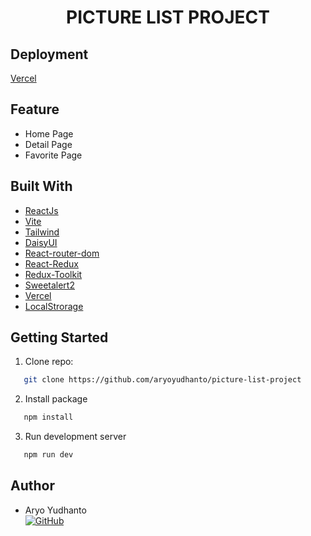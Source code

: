 <h1 align="center">PICTURE LIST PROJECT</h1>

## Deployment

[Vercel](https://picture-list-project.vercel.app/)

## Feature

- Home Page
- Detail Page
- Favorite Page

## Built With

- [ReactJs](https://reactjs.org/)
- [Vite](https://vitejs.dev/)
- [Tailwind](https://tailwindcss.com/)
- [DaisyUI](https://daisyui.com/)
- [React-router-dom](https://reactrouter.com/)
- [React-Redux](https://react-redux.js.org/)
- [Redux-Toolkit](https://redux-toolkit.js.org)
- [Sweetalert2](https://sweetalert2.github.io/)
- [Vercel](https://vercel.com/)
- [LocalStrorage](https://reactjs.org/)

## Getting Started

1. Clone repo:

```sh
   git clone https://github.com/aryoyudhanto/picture-list-project
```

2. Install package

```sh
   npm install
```

3. Run development server

```sh
   npm run dev
```

## Author

- Aryo Yudhanto <br> [![GitHub](https://img.shields.io/badge/Yudha-%23121011.svg?style=for-the-badge&logo=github&logoColor=white)](https://github.com/aryoyudhanto)


